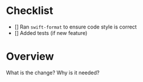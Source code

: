 # Checklist

- [] Ran `swift-format` to ensure code style is correct
- [] Added tests (if new feature)

# Overview

What is the change? Why is it needed?
